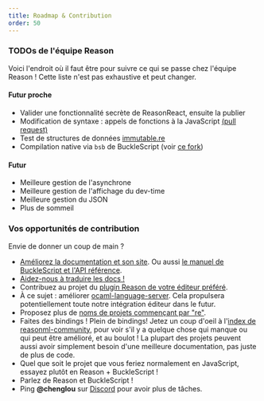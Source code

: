 ```yaml
---
title: Roadmap & Contribution
order: 50
---
```


### TODOs de l'équipe Reason

Voici l'endroit où il faut être pour suivre ce qui se passe chez l'équipe Reason ! Cette liste n'est pas exhaustive et peut changer.

#### Futur proche

- Valider une fonctionnalité secrète de ReasonReact, ensuite la publier
- Modification de syntaxe : appels de fonctions à la JavaScript [(pull request)](https://github.com/facebook/reason/pull/1299)
- Test de structures de données [immutable.re](https://github.com/facebookincubator/immutable-re)
- Compilation native via `bsb` de BuckleScript (voir [ce fork](https://github.com/bsansouci/bsb-native))

#### Futur

- Meilleure gestion de l'asynchrone
- Meilleure gestion de l'affichage du dev-time
- Meilleure gestion du JSON
- Plus de sommeil

### Vos opportunités de contribution

Envie de donner un coup de main ?

- [Améliorez la documentation et son site](https://github.com/reasonml/reasonml.github.io/issues). Ou aussi [le manuel de BuckleScript et l'API référence](https://bucklescript.github.io/bucklescript/Manual.html#_contributing_to_the_documentation).
- [Aidez-nous à traduire les docs !](https://github.com/reasonml/reasonml.github.io/issues/3)
- Contribuez au projet du [plugin Reason de votre éditeur préféré](/guide/editor-tools/editors-plugins#officially-supported-editors).
- À ce sujet : améliorer [ocaml-language-server](https://github.com/freebroccolo/ocaml-language-server). Cela propulsera potentiellement toute notre intégration éditeur dans le futur.
- Proposez plus de [noms de projets commençant par "re"](https://github.com/reasonml/ideas-for-project-names-starting-with-re).
- Faites des  bindings ! Plein de bindings! Jetez un coup d'oeil à l'[index de reasonml-community](https://github.com/reasonml-community/index), pour voir s'il y a quelque chose qui manque ou qui peut être amélioré, et au boulot ! La plupart des projets peuvent aussi avoir simplement besoin d'une meilleure documentation, pas juste de plus de code.
- Quel que soit le projet que vous feriez normalement en JavaScript, essayez plutôt en Reason + BuckleScript !
- Parlez de Reason et BuckleScript !
- Ping **@chenglou** sur [Discord](https://discord.gg/reasonml) pour avoir plus de tâches.

